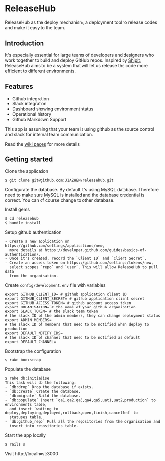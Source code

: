 # ReleaseHub
ReleaseHub as the deploy mechanism, a deployment tool to release codes and make
it easy to the team.

## Introduction
It's especially essential for large teams of developers and designers
who work together to build and deploy GitHub repos. Inspired by [Shipit](https://github.com/Shopify/shipit-engine),
ReleaseHub aims to be a system that will let us release the code more efficient
to different environments.

## Features
- Github integration
- Slack integration
- Dashboard showing environment status
- Operational history
- Github Markdown Support

This app is assuming that your team is using github as the source control and slack
for internal team communication.

Read the [wiki pages](https://github.com/JIAZHEN/releasehub/wiki) for more details

## Getting started
Clone the application

    $ git clone git@github.com:JIAZHEN/releasehub.git

Configurate the database. By default it's using MySQL database. Therefore need to
make sure MySQL is installed and the database credential is correct. You can
of course change to other database.

Install gems

    $ cd releasehub
    $ bundle install

Setup github authentication

    - Create a new application on https://github.com/settings/applications/new,
      more details at https://developer.github.com/guides/basics-of-authentication/.
    - Once it's created, record the `Client ID` and `Client Secret`.
    - Create an access token on https://github.com/settings/tokens/new,
      select scopes `repo` and `user`. This will allow ReleaseHub to pull data
      from the organisation.

Create `config/development.env` file with variables

    export GITHUB_CLIENT_ID= # github application client ID
    export GITHUB_CLIENT_SECRET= # github application client secret
    export GITHUB_ACCESS_TOKEN= # github account access token
    export ORGANISATION= # the name of your github organisation
    export SLACK_TOKEN= # the slack team token
    # the slack ID of the admin members, they can change deployment status
    export ADMIN_MEMBERS=
    # the slack ID of members that need to be notified when deploy to production
    export DEFAULT_NOTIFY_IDS=
    # the slack ID of channel that need to be notified as default
    export DEFAULT_CHANNEL=

Bootstrap the configuration

    $ rake bootstrap

Populate the database

    $ rake db:initialise
    This task will do the following:
    - `db:drop` Drop the database if exists.
    - `db:create` Create the database.
    - `db:migrate` Build the database.
    - `db:populate` Insert `qa1,qa2,qa3,qa4,qa5,uat1,uat2,production` to environments table,
      and insert `waiting to deploy,deploying,deployed,rollback,open,finish,cancelled` to
      statuses table.
    - `db:github_repo` Pull all the repositories from the organisation and
      insert into repositories table.

Start the app locally

    $ rails s

Visit http://localhost:3000
